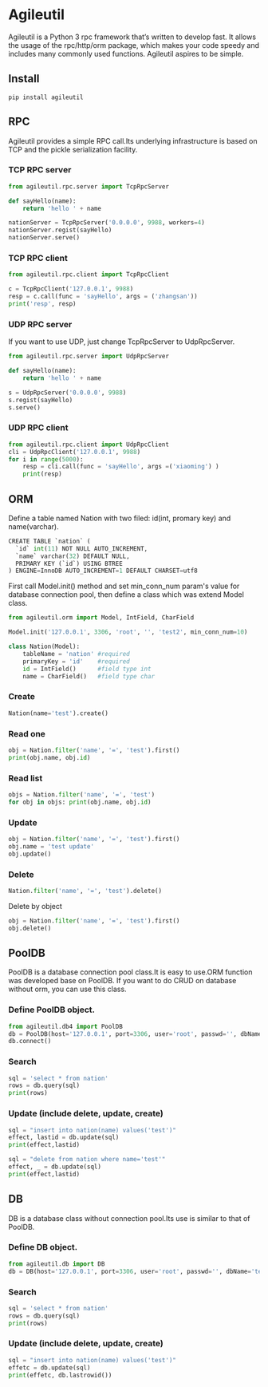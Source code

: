 # Agileutil

Agileutil is a Python 3 rpc framework that’s written to develop fast. It allows the usage of the rpc/http/orm package, which makes your code speedy and includes many commonly used functions. Agileutil aspires to be simple.

## Install
```
pip install agileutil
```

## RPC
Agileutil provides a simple RPC call.Its underlying infrastructure is based on TCP and the pickle serialization facility.

### TCP RPC server
```python
from agileutil.rpc.server import TcpRpcServer

def sayHello(name):
    return 'hello ' + name

nationServer = TcpRpcServer('0.0.0.0', 9988, workers=4)
nationServer.regist(sayHello)
nationServer.serve()
```
### TCP RPC client
```python
from agileutil.rpc.client import TcpRpcClient

c = TcpRpcClient('127.0.0.1', 9988)
resp = c.call(func = 'sayHello', args = ('zhangsan'))
print('resp', resp)
```

### UDP RPC server
If you want to use UDP, just change TcpRpcServer to UdpRpcServer.
```python
from agileutil.rpc.server import UdpRpcServer

def sayHello(name): 
    return 'hello ' + name

s = UdpRpcServer('0.0.0.0', 9988)
s.regist(sayHello)
s.serve()
```
### UDP RPC client
```python
from agileutil.rpc.client import UdpRpcClient
cli = UdpRpcClient('127.0.0.1', 9988)
for i in range(5000):
    resp = cli.call(func = 'sayHello', args =('xiaoming') )
    print(resp)
```


## ORM
Define a table named Nation with two filed: id(int, promary key) and name(varchar).
```python
CREATE TABLE `nation` (
  `id` int(11) NOT NULL AUTO_INCREMENT,
  `name` varchar(32) DEFAULT NULL,
  PRIMARY KEY (`id`) USING BTREE
) ENGINE=InnoDB AUTO_INCREMENT=1 DEFAULT CHARSET=utf8
```
First call Model.init() method and set min_conn_num param's value for database connection pool,
then define a class which was extend Model class.
```python
from agileutil.orm import Model, IntField, CharField

Model.init('127.0.0.1', 3306, 'root', '', 'test2', min_conn_num=10)

class Nation(Model):
    tableName = 'nation' #required
    primaryKey = 'id'    #required
    id = IntField()      #field type int
    name = CharField()   #field type char
```
### Create
```python
Nation(name='test').create()
```
### Read one
```python
obj = Nation.filter('name', '=', 'test').first()
print(obj.name, obj.id)
```
### Read list
```python
objs = Nation.filter('name', '=', 'test')
for obj in objs: print(obj.name, obj.id)
```
### Update
```python
obj = Nation.filter('name', '=', 'test').first()
obj.name = 'test update'
obj.update()
```
### Delete
```python
Nation.filter('name', '=', 'test').delete()
```
Delete by object
```python
obj = Nation.filter('name', '=', 'test').first()
obj.delete()
```

## PoolDB
PoolDB is a database connection pool class.It is easy to use.ORM function was developed base on PoolDB.
If you want to do CRUD on database without orm, you can use this class.

### Define PoolDB object.
```python
from agileutil.db4 import PoolDB
db = PoolDB(host='127.0.0.1', port=3306, user='root', passwd='', dbName='test2', min_conn_num=10)
db.connect()
```
### Search
```python
sql = 'select * from nation'
rows = db.query(sql)
print(rows)
```
### Update (include delete, update, create)
```python
sql = "insert into nation(name) values('test')"
effect, lastid = db.update(sql)
print(effect,lastid)

sql = "delete from nation where name='test'"
effect, _ = db.update(sql)
print(effect,lastid)
```

## DB
DB is a database class without connection pool.Its use is similar to that of PoolDB.
### Define DB object.
```python
from agileutil.db import DB
db = DB(host='127.0.0.1', port=3306, user='root', passwd='', dbName='test2')
```
### Search
```python
sql = 'select * from nation'
rows = db.query(sql)
print(rows)
```
### Update (include delete, update, create)
```python
sql = "insert into nation(name) values('test')"
effetc = db.update(sql)
print(effetc, db.lastrowid())
```